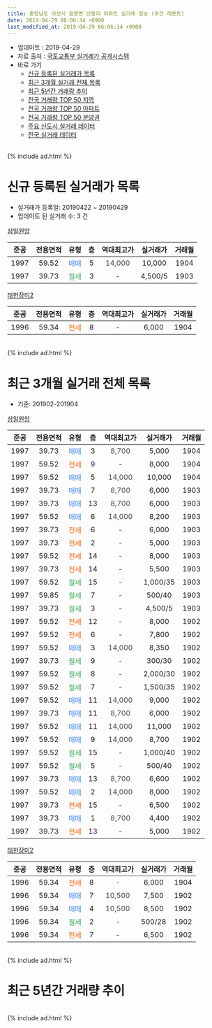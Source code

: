 ```yaml
---
title: 충청남도 아산시 음봉면 산동리 아파트 실거래 정보 (주간 레포트)
date: 2019-04-29 06:06:34 +0900
last_modified_at: 2019-04-29 06:06:34 +0900
---
```


* 업데이트 : 2019-04-29
* 자료 출처 : [국토교통부 실거래가 공개시스템](http://rt.molit.go.kr)
* 바로 가기
    * [신규 등록된 실거래가 목록](#신규-등록된-실거래가-목록)
    * [최근 3개월 실거래 전체 목록](#최근-3개월-실거래-전체-목록)
    * [최근 5년간 거래량 추이](#최근-5년간-거래량-추이)
    * [전국 거래량 TOP 50 지역](https://inasie.github.io/apt-trade-info/최근-3개월-전국에서-가장-거래가-많이-발생한-지역)
    * [전국 거래량 TOP 50 아파트](https://inasie.github.io/apt-trade-info/최근-3개월-전국에서-가장-거래가-많이-발생한-아파트)
    * [전국 거래량 TOP 50 분양권](https://inasie.github.io/apt-trade-info/최근-3개월-전국에서-가장-거래가-많이-발생한-분양권)
    * [주요 신도시 실거래 데이터](https://inasie.github.io/apt-trade-info/주요-신도시)
    * [전국 실거래 데이터](https://inasie.github.io/apt-trade-info/전국)
<br>
{% include ad.html %}
<br>

# 신규 등록된 실거래가 목록
* 실거래가 등록일: 20190422 ~ 20190429
* 업데이트 된 실거래 수: 3 건


[삼일원앙](https://search.naver.com/search.naver?query=%EC%B6%A9%EC%B2%AD%EB%82%A8%EB%8F%84+%EC%95%84%EC%82%B0%EC%8B%9C+%EC%9D%8C%EB%B4%89%EB%A9%B4+%EC%82%B0%EB%8F%99%EB%A6%AC+%EC%82%BC%EC%9D%BC%EC%9B%90%EC%95%99)

|준공|전용면적|유형|층|역대최고가|실거래가|거래월|
|:---:|:---:|:---:|:---:|:---:|:---:|:---:|
|1997|59.52|<span style="color:#4285f3">매매</span>|5|<span style="color:#444444">14,000</span>|10,000|1904|
|1997|39.73|<span style="color:#34a853">월세</span>|3|<span style="color:#444444">-</span>|4,500/5|1903|

[태헌장미2](https://search.naver.com/search.naver?query=%EC%B6%A9%EC%B2%AD%EB%82%A8%EB%8F%84+%EC%95%84%EC%82%B0%EC%8B%9C+%EC%9D%8C%EB%B4%89%EB%A9%B4+%EC%82%B0%EB%8F%99%EB%A6%AC+%ED%83%9C%ED%97%8C%EC%9E%A5%EB%AF%B82)

|준공|전용면적|유형|층|역대최고가|실거래가|거래월|
|:---:|:---:|:---:|:---:|:---:|:---:|:---:|
|1996|59.34|<span style="color:#ff5a00">전세</span>|8|<span style="color:#444444">-</span>|6,000|1904|


<br>
{% include ad.html %}
<br>

# 최근 3개월 실거래 전체 목록
* 기준: 201902-201904


[삼일원앙](https://search.naver.com/search.naver?query=%EC%B6%A9%EC%B2%AD%EB%82%A8%EB%8F%84+%EC%95%84%EC%82%B0%EC%8B%9C+%EC%9D%8C%EB%B4%89%EB%A9%B4+%EC%82%B0%EB%8F%99%EB%A6%AC+%EC%82%BC%EC%9D%BC%EC%9B%90%EC%95%99)

|준공|전용면적|유형|층|역대최고가|실거래가|거래월|
|:---:|:---:|:---:|:---:|:---:|:---:|:---:|
|1997|39.73|<span style="color:#4285f3">매매</span>|3|<span style="color:#444444">8,700</span>|5,000|1904|
|1997|59.52|<span style="color:#ff5a00">전세</span>|9|<span style="color:#444444">-</span>|8,000|1904|
|1997|59.52|<span style="color:#4285f3">매매</span>|5|<span style="color:#444444">14,000</span>|10,000|1904|
|1997|39.73|<span style="color:#4285f3">매매</span>|7|<span style="color:#444444">8,700</span>|6,000|1903|
|1997|39.73|<span style="color:#4285f3">매매</span>|13|<span style="color:#444444">8,700</span>|6,000|1903|
|1997|59.52|<span style="color:#4285f3">매매</span>|6|<span style="color:#444444">14,000</span>|8,200|1903|
|1997|39.73|<span style="color:#ff5a00">전세</span>|6|<span style="color:#444444">-</span>|6,000|1903|
|1997|39.73|<span style="color:#ff5a00">전세</span>|2|<span style="color:#444444">-</span>|5,000|1903|
|1997|59.52|<span style="color:#ff5a00">전세</span>|14|<span style="color:#444444">-</span>|8,000|1903|
|1997|39.73|<span style="color:#ff5a00">전세</span>|14|<span style="color:#444444">-</span>|5,500|1903|
|1997|59.52|<span style="color:#34a853">월세</span>|15|<span style="color:#444444">-</span>|1,000/35|1903|
|1997|59.85|<span style="color:#34a853">월세</span>|7|<span style="color:#444444">-</span>|500/40|1903|
|1997|39.73|<span style="color:#34a853">월세</span>|3|<span style="color:#444444">-</span>|4,500/5|1903|
|1997|59.52|<span style="color:#ff5a00">전세</span>|12|<span style="color:#444444">-</span>|8,000|1902|
|1997|59.52|<span style="color:#ff5a00">전세</span>|6|<span style="color:#444444">-</span>|7,800|1902|
|1997|59.52|<span style="color:#4285f3">매매</span>|3|<span style="color:#444444">14,000</span>|8,350|1902|
|1997|39.73|<span style="color:#34a853">월세</span>|9|<span style="color:#444444">-</span>|300/30|1902|
|1997|59.52|<span style="color:#34a853">월세</span>|8|<span style="color:#444444">-</span>|2,000/30|1902|
|1997|59.52|<span style="color:#34a853">월세</span>|7|<span style="color:#444444">-</span>|1,500/35|1902|
|1997|59.52|<span style="color:#4285f3">매매</span>|11|<span style="color:#444444">14,000</span>|9,000|1902|
|1997|39.73|<span style="color:#4285f3">매매</span>|11|<span style="color:#444444">8,700</span>|6,000|1902|
|1997|59.52|<span style="color:#4285f3">매매</span>|11|<span style="color:#444444">14,000</span>|11,000|1902|
|1997|59.52|<span style="color:#4285f3">매매</span>|9|<span style="color:#444444">14,000</span>|8,700|1902|
|1997|59.52|<span style="color:#34a853">월세</span>|15|<span style="color:#444444">-</span>|1,000/40|1902|
|1997|59.52|<span style="color:#34a853">월세</span>|5|<span style="color:#444444">-</span>|500/40|1902|
|1997|39.73|<span style="color:#4285f3">매매</span>|13|<span style="color:#444444">8,700</span>|6,600|1902|
|1997|59.52|<span style="color:#4285f3">매매</span>|2|<span style="color:#444444">14,000</span>|8,000|1902|
|1997|39.73|<span style="color:#ff5a00">전세</span>|15|<span style="color:#444444">-</span>|6,500|1902|
|1997|39.73|<span style="color:#4285f3">매매</span>|1|<span style="color:#444444">8,700</span>|4,400|1902|
|1997|39.73|<span style="color:#ff5a00">전세</span>|13|<span style="color:#444444">-</span>|5,000|1902|

[태헌장미2](https://search.naver.com/search.naver?query=%EC%B6%A9%EC%B2%AD%EB%82%A8%EB%8F%84+%EC%95%84%EC%82%B0%EC%8B%9C+%EC%9D%8C%EB%B4%89%EB%A9%B4+%EC%82%B0%EB%8F%99%EB%A6%AC+%ED%83%9C%ED%97%8C%EC%9E%A5%EB%AF%B82)

|준공|전용면적|유형|층|역대최고가|실거래가|거래월|
|:---:|:---:|:---:|:---:|:---:|:---:|:---:|
|1996|59.34|<span style="color:#ff5a00">전세</span>|8|<span style="color:#444444">-</span>|6,000|1904|
|1996|59.34|<span style="color:#4285f3">매매</span>|7|<span style="color:#444444">10,500</span>|7,500|1902|
|1996|59.34|<span style="color:#4285f3">매매</span>|4|<span style="color:#444444">10,500</span>|8,500|1902|
|1996|59.34|<span style="color:#34a853">월세</span>|2|<span style="color:#444444">-</span>|500/28|1902|
|1996|59.34|<span style="color:#ff5a00">전세</span>|7|<span style="color:#444444">-</span>|6,500|1902|


<br>
{% include ad.html %}
<br>

# 최근 5년간 거래량 추이


<div style="width:100%;">
    <canvas id="deal_progress" height="200"></canvas>
</div>

<script>
new Chart(document.getElementById("deal_progress"), {
    type: 'line',
    data: {
        labels: ['201404','201405','201406','201407','201408','201409','201410','201411','201412','201501','201502','201503','201504','201505','201506','201507','201508','201509','201510','201511','201512','201601','201602','201603','201604','201605','201606','201607','201608','201609','201610','201611','201612','201701','201702','201703','201704','201705','201706','201707','201708','201709','201710','201711','201712','201801','201802','201803','201804','201805','201806','201807','201808','201809','201810','201811','201812','201901','201902','201903','201904'],
        datasets: [{
            label: '매매',
            pointRadius: 1,
            data: [16, 25, 16, 13, 14, 27, 27, 13, 11, 16, 15, 25, 12, 16, 13, 7, 15, 10, 17, 7, 12, 10, 7, 8, 18, 5, 9, 10, 18, 12, 9, 8, 13, 5, 7, 12, 11, 9, 35, 29, 8, 7, 6, 11, 9, 7, 9, 14, 8, 4, 4, 6, 8, 4, 3, 14, 3, 8, 10, 3, 2],
            borderColor: "rgba(255, 201, 14, 1)",
            backgroundColor: "rgba(255, 201, 14, 0.5)",
            fill: false,
            lineTension: 0
        },{
            label: '전월세',
            pointRadius: 1,
            data: [16, 12, 14, 12, 10, 19, 14, 16, 13, 14, 14, 20, 11, 15, 13, 11, 7, 10, 14, 6, 19, 14, 23, 12, 9, 18, 15, 15, 12, 11, 15, 6, 7, 11, 13, 8, 8, 9, 9, 9, 15, 9, 3, 5, 7, 6, 6, 10, 6, 6, 8, 5, 7, 4, 8, 9, 6, 12, 11, 7, 2],
            borderColor: "rgba(0, 141, 185, 1)",
            backgroundColor: "rgba(0, 141, 185, 0.5)",
            fill: false,
            lineTension: 0
        }
        ]
    },
    options: {
        responsive: true,
        title: {
            display: false
        },
        tooltips: {
            mode: 'index',
            intersect: false
        },
        hover: {
            mode: 'nearest',
            intersect: true
        },
        scales: {
            xAxes: [{
                display: true,
                scaleLabel: {
                    display: true,
                    labelString: '년/월'
                }
            }],
            yAxes: [{
                display: true,
                ticks: {
                    suggestedMin: 0,
                },
                scaleLabel: {
                    display: true,
                    labelString: '실거래 수'
                }
            }]
        }
    }
});

</script>


<br>
{% include ad.html %}
<br>

